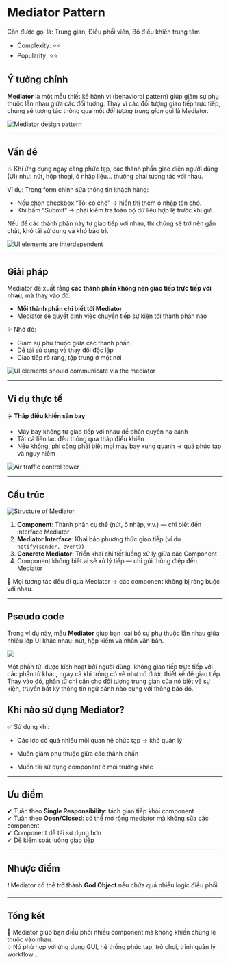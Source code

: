 # Mediator Pattern

Còn được gọi là: Trung gian, Điều phối viên, Bộ điều khiển trung tâm

- Complexity: ⭐⭐
- Popularity: ⭐⭐

## Ý tưởng chính

**Mediator** là một mẫu thiết kế hành vi (behavioral pattern) giúp giảm sự phụ thuộc lẫn nhau giữa các đối tượng. Thay vì các đối tượng giao tiếp trực tiếp, chúng sẽ tương tác thông qua một *đối tượng trung gian* gọi là Mediator.

![Mediator design pattern](https://refactoring.guru/images/patterns/content/mediator/mediator.png)

---

## Vấn đề

💥 Khi ứng dụng ngày càng phức tạp, các thành phần giao diện người dùng (UI) như: nút, hộp thoại, ô nhập liệu... thường phải tương tác với nhau.

Ví dụ: Trong form chỉnh sửa thông tin khách hàng:
- Nếu chọn checkbox “Tôi có chó” → hiển thị thêm ô nhập tên chó.
- Khi bấm “Submit” → phải kiểm tra toàn bộ dữ liệu hợp lệ trước khi gửi.

Nếu để các thành phần này tự giao tiếp với nhau, thì chúng sẽ trở nên gắn chặt, khó tái sử dụng và khó bảo trì.

![UI elements are interdependent](https://refactoring.guru/images/patterns/diagrams/mediator/problem2.png)

---

## Giải pháp

Mediator đề xuất rằng **các thành phần không nên giao tiếp trực tiếp với nhau**, mà thay vào đó:
- **Mỗi thành phần chỉ biết tới Mediator**
- Mediator sẽ quyết định việc chuyển tiếp sự kiện tới thành phần nào

✨ Nhờ đó:
- Giảm sự phụ thuộc giữa các thành phần
- Dễ tái sử dụng và thay đổi độc lập
- Giao tiếp rõ ràng, tập trung ở một nơi

![UI elements should communicate via the mediator](https://refactoring.guru/images/patterns/diagrams/mediator/solution1-en.png)

---

## Ví dụ thực tế

✈️ **Tháp điều khiển sân bay**

- Máy bay không tự giao tiếp với nhau để phân quyền hạ cánh
- Tất cả liên lạc đều thông qua tháp điều khiển
- Nếu không, phi công phải biết mọi máy bay xung quanh → quá phức tạp và nguy hiểm

![Air traffic control tower](https://refactoring.guru/images/patterns/diagrams/mediator/live-example.png)

---

## Cấu trúc

![Structure of Mediator](https://refactoring.guru/images/patterns/diagrams/mediator/structure.png)

1. **Component**: Thành phần cụ thể (nút, ô nhập, v.v.) — chỉ biết đến interface Mediator
2. **Mediator Interface**: Khai báo phương thức giao tiếp (ví dụ `notify(sender, event)`)
3. **Concrete Mediator**: Triển khai chi tiết luồng xử lý giữa các Component
4. Component không biết ai sẽ xử lý tiếp — chỉ gửi thông điệp đến Mediator

🧩 Mọi tương tác đều đi qua Mediator → các component không bị ràng buộc với nhau.

---

## Pseudo code

Trong ví dụ này, mẫu **Mediator** giúp bạn loại bỏ sự phụ thuộc lẫn nhau 
giữa nhiều lớp UI khác nhau: nút, hộp kiểm và nhãn văn bản.

![](https://refactoring.guru/images/patterns/diagrams/mediator/example-1.5x.png)

Một phần tử, được kích hoạt bởi người dùng, không giao tiếp trực tiếp với các phần tử khác, 
ngay cả khi trông có vẻ như nó được thiết kế để giao tiếp. 
Thay vào đó, phần tử chỉ cần cho đối tượng trung gian của nó biết về sự kiện, 
truyền bất kỳ thông tin ngữ cảnh nào cùng với thông báo đó.


## Khi nào sử dụng Mediator?

✅ Sử dụng khi:

-   Các lớp có quá nhiều mối quan hệ phức tạp → khó quản lý

-   Muốn giảm phụ thuộc giữa các thành phần

-   Muốn tái sử dụng component ở môi trường khác


* * *

## Ưu điểm

✔ Tuân theo **Single Responsibility**: tách giao tiếp khỏi component  
✔ Tuân theo **Open/Closed**: có thể mở rộng mediator mà không sửa các component  
✔ Component dễ tái sử dụng hơn  
✔ Dễ kiểm soát luồng giao tiếp

* * *

## Nhược điểm

❗ Mediator có thể trở thành **God Object** nếu chứa quá nhiều logic điều phối

* * *

## Tổng kết

🔁 Mediator giúp bạn điều phối nhiều component mà không khiến chúng lệ thuộc vào nhau.  
💡 Nó phù hợp với ứng dụng GUI, hệ thống phức tạp, trò chơi, trình quản lý workflow...
